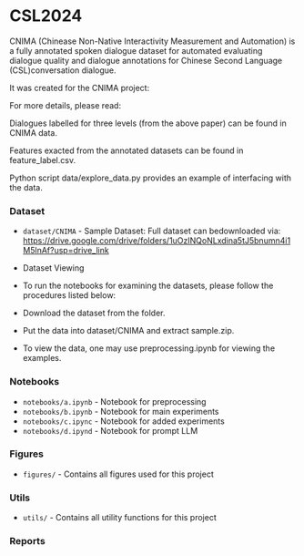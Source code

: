 # CSL2024

CNIMA  (Chinease Non-Native Interactivity Measurement and Automation) is a fully annotated spoken dialogue dataset for automated evaluating dialogue quality and dialogue annotations for Chinese Second Language (CSL)conversation dialogue.

It was created for the CNIMA project:

For more details, please read: 

Dialogues labelled for three levels (from the above paper) can be found in CNIMA data.

Features exacted from the annotated datasets can be found in feature_label.csv. 

Python script data/explore_data.py provides an example of interfacing with the data.


### Dataset

- `dataset/CNIMA` - Sample Dataset: Full dataset can bedownloaded via: https://drive.google.com/drive/folders/1uOzINQoNLxdina5tJ5bnumn4i1M5lnAf?usp=drive_link 
- Dataset Viewing
- To run the notebooks for examining the datasets, please follow the procedures listed below:

- Download the dataset from the folder.
- Put the data into dataset/CNIMA and extract sample.zip.
- To view the data, one may use preprocessing.ipynb for viewing the examples.

### Notebooks

- `notebooks/a.ipynb` - Notebook for preprocessing
- `notebooks/b.ipynb` - Notebook for main experiments
- `notebooks/c.ipync` - Notebook for added experiments
- `notebooks/d.ipynd` - Notebook for prompt LLM

### Figures

- `figures/` - Contains all figures used for this project

### Utils

- `utils/` - Contains all utility functions for this project

### Reports
